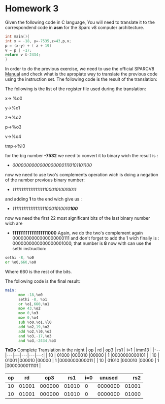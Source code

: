 # Homework 3

Given the following code in C language, You will need to translate it to the correspondend code in **asm** for the Sparc v8 computer architecture. 

```C
int main(){
int x = -18, y=-7535,z=43,p,v;
p = (x-y) + ( z + 19)
v = p | -17;
return v &-2434;
}
```

In order to do the previous exercise, we need to use the official SPARCV8 [Manual](www.gaisler.com/doc/sparcv8.pdf) and check what is the apropiate way to translate the previous code using the instruction set.
The following code is the result of the translation:

The following is the list of the register file used during the translation:

x→ %o0

y→%o1

z→%o2

p→%o3

v→%o4

tmp→%l0

for the big number **-7532** we need to convert it to binary wich the result is :

- *00000000000000000001110101101100* 

now we need to use two's complements operation wich is doing a negation of the number previous binary number:
- *11111111111111111110001010010011* 

and adding **1** to the end wich give us :
- *11111111111111111110001010010**100***

now we need the first 22 most significant bits of the last binary number wich are

- **1111111111111111111000** 
Again, we do the two's complement again 0000000000000000000111 and don't forget to add the 1 
wich finally is : 0000000000000000001000, that number is **8** now with can use the sethi instruction:

```asm
sethi -8, %o0
or %o0,660,%o0
```
Where 660 is the rest of the bits.

The following code is the final result:

```asm
main: 
      mov -18,%o0
      sethi -8, %o1
      or %o1,660,%o1
      mov 43,%o2
      mov 0,%o3
      mov 0,%o4
      sub %o0,%o1,%l0
      add %o2,19,%o2
      add %o2,%l0,%o3
      and %o3,-17,%o3
      and %o3,-2434,%o3
```

**ToDo** Complete Translation in the night
| op  | rd  | op3  | rs1  | i=1  | imm13   |
|---|---|---|---|---|---:|
| 10  | 01000  |000010   |00000   | 1  |0000000000101 |
| 10  | 01001  |000010   |00000   | 1  |0000000000011 |
| 10  | 01010  |000010   |00000   | 1  |0000000011101 |

| op  | rd  | op3  | rs1  | i=0  | unused  | rs2|
|---|---|---|---|---|---|---:|
| 10  | 01001  |000000   | 01010   |  0 | 0000000 |  01001 |
| 10  | 01001  |000000   | 01010   |  0 | 0000000 |  01000 |
